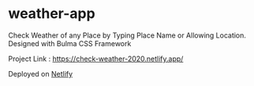 # weather-app
Check Weather of any Place by Typing Place Name or Allowing Location. Designed with Bulma CSS Framework

Project Link : https://check-weather-2020.netlify.app/

Deployed on [Netlify](https://www.netlify.com/)
